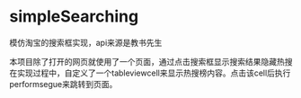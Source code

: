 # simpleSearching
模仿淘宝的搜索框实现，api来源是教书先生

本项目除了打开的网页就使用了一个页面，通过点击搜索框显示搜索结果隐藏热搜
在实现过程中，自定义了一个tableviewcell来显示热搜榜内容。点击该cell后执行performsegue来跳转到页面。
